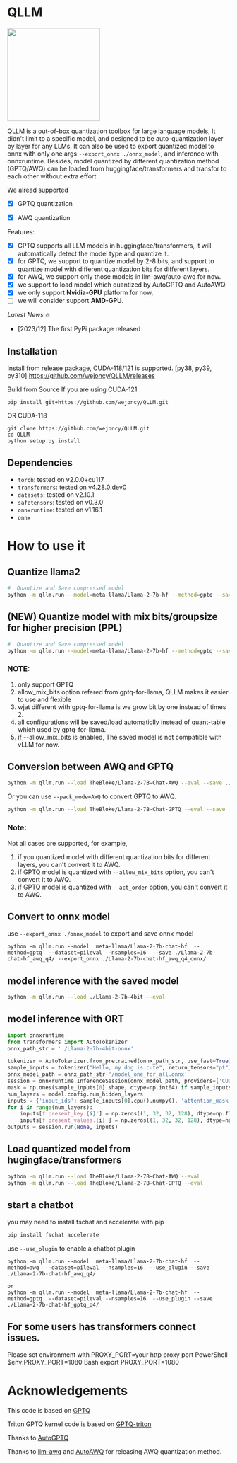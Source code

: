 # QLLM
<img src="https://github.com/wejoncy/QLLM/blob/main/assets/fb201d9c-f889-4504-9ef5-ac77ec1cd8e2.jpg?raw=true" width="210">

QLLM is a out-of-box quantization toolbox for large language models, It didn't limit to a specific model, and designed to be auto-quantization layer by layer for any LLMs. It can also be used to export quantized model to onnx with only one args `--export_onnx ./onnx_model`, and inference with onnxruntime.
Besides, model quantized by different quantization method (GPTQ/AWQ) can be loaded from huggingface/transformers and transfor to each other without extra effort. 

We alread supported 
- [x] GPTQ quantization 
- [x] AWQ quantization


Features:
- [x] GPTQ supports all LLM models in huggingface/transformers, it will automatically detect the model type and quantize it.
- [x] for GPTQ, we support to quantize model by 2-8 bits, and support to quantize model with different quantization bits for different layers.
- [x] for AWQ, we support only those models in llm-awq/auto-awq for now.
- [x] we support to load  model which quantized by AutoGPTQ and AutoAWQ.
- [x] we only support **Nvidia-GPU** platform for now,
- [ ] we will consider support **AMD-GPU**.

*Latest News* 🔥
- [2023/12] The first PyPi package released 

## Installation
Install from release package, CUDA-118/121 is supported.
[py38, py39, py310] https://github.com/wejoncy/QLLM/releases

Build from Source
If you are using CUDA-121
```
pip install git+https://github.com/wejoncy/QLLM.git
```
OR CUDA-118
```
git clone https://github.com/wejoncy/QLLM.git
cd QLLM
python setup.py install
```
## Dependencies

* `torch`: tested on v2.0.0+cu117
* `transformers`: tested on v4.28.0.dev0
* `datasets`: tested on v2.10.1
* `safetensors`: tested on v0.3.0
* `onnxruntime`: tested on v1.16.1
* `onnx`


# How to use it

## Quantize llama2
```bash
#  Quantize and Save compressed model
python -m qllm.run --model=meta-llama/Llama-2-7b-hf --method=gptq --save ./Llama-2-7b-4bit
```

## (NEW) Quantize model with mix bits/groupsize for higher precision (PPL)
```bash
#  Quantize and Save compressed model
python -m qllm.run --model=meta-llama/Llama-2-7b-hf --method=gptq --save ./Llama-2-7b-4bit --allow_mix_bits --true-sequential
```
### NOTE:
1. only support GPTQ
2. allow_mix_bits option refered from gptq-for-llama, QLLM makes it easier to use and flexible
3. wjat different with gptq-for-llama is we grow bit by one instead of times 2.
4. all configurations will be saved/load automaticlly instead of quant-table which used by gptq-for-llama.
5. if --allow_mix_bits is enabled, The saved model is not compatible with vLLM for now.

## Conversion between AWQ and GPTQ
```bash
python -m qllm.run --load TheBloke/Llama-2-7B-Chat-AWQ --eval --save ./Llama-2-7b-chat-hf_gptq_q4/ --pack_mode=GPTQ
```
Or you can use `--pack_mode=AWQ` to convert GPTQ to AWQ.
```bash
python -m qllm.run --load TheBloke/Llama-2-7B-Chat-GPTQ --eval --save ./Llama-2-7b-chat-hf_awq_q4/ --pack_mode=GEMM
```
### Note:
Not all cases are supported, for example,
1)  if you quantized model with different quantization bits for different layers, you can't convert it to AWQ.
2)  if GPTQ model is quantized with `--allow_mix_bits` option, you can't convert it to AWQ.
3)  if GPTQ model is quantized with `--act_order` option, you can't convert it to AWQ.


## Convert to onnx model
use `--export_onnx ./onnx_model` to export and save onnx model
```
python -m qllm.run --model  meta-llama/Llama-2-7b-chat-hf  --method=gptq  --dataset=pileval --nsamples=16  --save ./Llama-2-7b-chat-hf_awq_q4/ --export_onnx ./Llama-2-7b-chat-hf_awq_q4_onnx/
```

## model inference with the saved model
```bash
python -m qllm.run --load ./Llama-2-7b-4bit --eval
```

## model inference with ORT
```python
import onnxruntime
from transformers import AutoTokenizer
onnx_path_str = './Llama-2-7b-4bit-onnx'

tokenizer = AutoTokenizer.from_pretrained(onnx_path_str, use_fast=True)
sample_inputs = tokenizer("Hello, my dog is cute", return_tensors="pt")
onnx_model_path = onnx_path_str+'/model_one_for_all.onnx'
session = onnxruntime.InferenceSession(onnx_model_path, providers=['CUDAExecutionProvider'])
mask = np.ones(sample_inputs[0].shape, dtype=np.int64) if sample_inputs[1] is None else sample_inputs[1].cpu().numpy()
num_layers = model.config.num_hidden_layers
inputs = {'input_ids': sample_inputs[0].cpu().numpy(), 'attention_mask': mask, 'use_cache_branch': np.array([0], dtype=np.bool_)}
for i in range(num_layers):
    inputs[f'present_key.{i}'] = np.zeros((1, 32, 32, 128), dtype=np.float16)
    inputs[f'present_values.{i}'] = np.zeros((1, 32, 32, 128), dtype=np.float16)
outputs = session.run(None, inputs)
```

## Load quantized model from hugingface/transformers
```bash
python -m qllm.run --load TheBloke/Llama-2-7B-Chat-AWQ --eval
python -m qllm.run --load TheBloke/Llama-2-7B-Chat-GPTQ --eval
```

## start a chatbot
you may need to install fschat and accelerate with pip
```bash
pip install fschat accelerate
```
use `--use_plugin` to enable a chatbot plugin

```
python -m qllm.run --model  meta-llama/Llama-2-7b-chat-hf  --method=awq  --dataset=pileval --nsamples=16  --use_plugin --save ./Llama-2-7b-chat-hf_awq_q4/

or 
python -m qllm.run --model  meta-llama/Llama-2-7b-chat-hf  --method=gptq  --dataset=pileval --nsamples=16  --use_plugin --save ./Llama-2-7b-chat-hf_gptq_q4/
```

## For some users has transformers connect issues.
Please set environment with PROXY_PORT=your http proxy port
PowerShell
$env:PROXY_PORT=1080
Bash export PROXY_PORT=1080

# Acknowledgements
This code is based on [GPTQ](https://github.com/IST-DASLab/gptq)

Triton GPTQ kernel code is based on [GPTQ-triton](https://github.com/fpgaminer/GPTQ-triton)

Thanks to [AutoGPTQ](https://github.com/PanQiWei/AutoGPTQ)

Thanks to [llm-awq](https://github.com/mit-han-lab/llm-awq) and [AutoAWQ](https://github.com/casper-hansen/AutoAWQ) for releasing AWQ quantization method.
